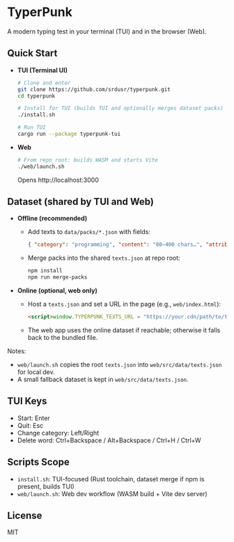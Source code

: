 # TyperPunk

A modern typing test in your terminal (TUI) and in the browser (Web).

## Quick Start

- **TUI (Terminal UI)**
  ```bash
  # Clone and enter
  git clone https://github.com/srdusr/typerpunk.git
  cd typerpunk

  # Install for TUI (builds TUI and optionally merges dataset packs)
  ./install.sh

  # Run TUI
  cargo run --package typerpunk-tui
  ```

- **Web**
  ```bash
  # From repo root: builds WASM and starts Vite
  ./web/launch.sh
  ```
  Opens http://localhost:3000

## Dataset (shared by TUI and Web)

- **Offline (recommended)**
  - Add texts to `data/packs/*.json` with fields:
    ```json
    { "category": "programming", "content": "80–400 chars…", "attribution": "Author" }
    ```
  - Merge packs into the shared `texts.json` at repo root:
    ```bash
    npm install
    npm run merge-packs
    ```

- **Online (optional, web only)**
  - Host a `texts.json` and set a URL in the page (e.g., `web/index.html`):
    ```html
    <script>window.TYPERPUNK_TEXTS_URL = "https://your.cdn/path/to/texts.json";</script>
    ```
  - The web app uses the online dataset if reachable; otherwise it falls back to the bundled file.

Notes:
- `web/launch.sh` copies the root `texts.json` into `web/src/data/texts.json` for local dev.
- A small fallback dataset is kept in `web/src/data/texts.json`.

## TUI Keys

- Start: Enter
- Quit: Esc
- Change category: Left/Right
- Delete word: Ctrl+Backspace / Alt+Backspace / Ctrl+H / Ctrl+W

## Scripts Scope

- `install.sh`: TUI-focused (Rust toolchain, dataset merge if npm is present, builds TUI)
- `web/launch.sh`: Web dev workflow (WASM build + Vite dev server)

## License

MIT
